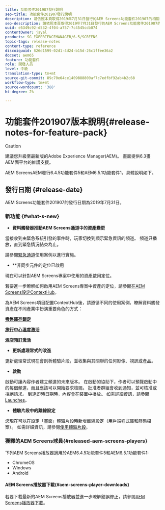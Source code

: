 ```yaml
---
title: 功能套件201907發行說明
seo-title: 功能套件201907發行說明
description: 請依照本頁取得2019年7月31日發行的AEM Screens功能套件201907的相關資訊。
seo-description: 請依照本頁取得2019年7月31日發行的AEM Screens功能套件201907的相關資訊。
uuid: e5349c92-d532-4f04-a757-7c4545cdb074
contentOwner: jsyal
products: SG_EXPERIENCEMANAGER/6.5/SCREENS
topic-tags: release-notes
content-type: reference
discoiquuid: 826d1599-02d1-4d24-b15d-26c1ffee36a2
docset: aem65
feature: 功能套件
role: 開發人員
level: 中級
translation-type: tm+mt
source-git-commit: 89c70e64ce1409888800af7c7edfbf92ab4b2c68
workflow-type: tm+mt
source-wordcount: '388'
ht-degree: 2%

---
```



# 功能套件201907版本說明{#release-notes-for-feature-pack}

>[!CAUTION]
>
>建議您升級至最新版的Adobe Experience Manager(AEM)。 畫面提供6.3畫AEM面平台的維護支援。

AEM ScreensAEM發行6.4.5功能套件5和AEM6.5.1功能套件1，具體說明如下。

## 發行日期 {#release-date}

AEM Screens功能套件201907的發行日期為2019年7月31日。

### 新功能 {#what-s-new}

* **資料觸發器推動AEM Screens通道中的資產變更**

當接收到由緊急系統引發的事件時，玩家切換到顯示緊急資訊的頻道。 頻道只播放，直到緊急情況結束為止。

請參閱[緊急通道](emergency-channel.md)使用案例以進行實施。

* **非同步元件的定位已啟用

現在可以針對AEM Screens專案中使用的資產啟用定位。

若要進一步瞭解如何啟用AEM Screens專案中資產的定位，請參閱[在AEM Screens設定ContextHub](configuring-context-hub.md)。

為AEM Screens項目配置ContextHub後，請遵循不同的使用案例，瞭解資料觸發資產在不同產業中扮演重要角色的方式：

**[零售庫存鎖定](retail-inventory-activation.md)**

**[旅行中心溫度激活](local-temperature-activation.md)**

**[酒店預訂激活](hospitality-reservation-activation.md)**

* **更新處理常式的改進**

更新處理常式現在會剖析體驗片段，並收集與其關聯的任何影像、視訊或產品。

* **啟動**

啟動可讓內容作者建立頻道的未來版本。 在啟動的協助下，作者可以預覽啟動中的每個頻道，而且應該可以開始要求檢閱。 批准者群組會收到通知，並可核准或拒絕請求。 到達即時日期時，內容會在裝置中播放。
如需詳細資訊，請參閱[Launches](launches.md)。

* **體驗片段中的離線設定**

您現在可以在設定「畫面」體驗片段時新增離線設定（用戶端程式庫和靜態檔案）。 如需詳細資訊，請參閱[使用體驗片段](experience-fragments-in-screens.md)。

### 獲釋的AEM Screens球員{#released-aem-screens-players}

下列AEM Screens播放器適用於AEM6.4.5功能套件5和AEM6.5.1功能套件1:

* ChromeOS
* Windows
* Android

#### AEM Screens播放器下載{#aem-screens-player-downloads}

若要下載最新的AEM Screens播放器並進一步瞭解錯誤修正，請參閱[AEM Screens播放器下載](https://download.macromedia.com/screens/)。
